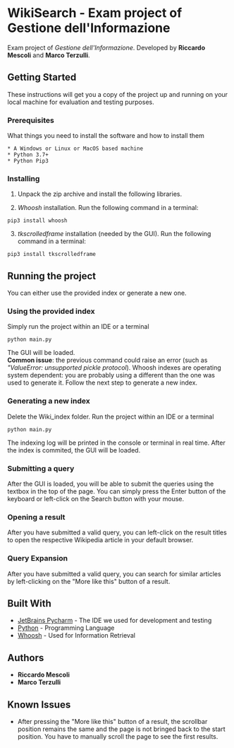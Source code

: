 # WikiSearch - Exam project of Gestione dell'Informazione
Exam project of *Gestione dell'Informazione*. Developed by **Riccardo Mescoli** and **Marco Terzulli**.


## Getting Started

These instructions will get you a copy of the project up and running on your local machine for evaluation and testing purposes.

### Prerequisites

What things you need to install the software and how to install them

```
* A Windows or Linux or MacOS based machine
* Python 3.7+
* Python Pip3
```

### Installing

1. Unpack the zip archive and install the following libraries.

2. *Whoosh* installation.
Run the following command in a terminal:

```
pip3 install whoosh
```

3. *tkscrolledframe* installation (needed by the GUI).
Run the following command in a terminal:

```
pip3 install tkscrolledframe
```


## Running the project

You can either use the provided index or generate a new one.

### Using the provided index

Simply run the project within an IDE or a terminal

```
python main.py
```

The GUI will be loaded.<br />
**Common issue**: the previous command could raise an error (such as *"ValueError: unsupported pickle protocol*). 
Whoosh indexes are operating system dependent: you are probably using a different than the one was used to generate it. 
Follow the next step to generate a new index.

### Generating a new index

Delete the Wiki_index folder. Run the project within an IDE or a terminal 

```
python main.py
```

The indexing log will be printed in the console or terminal in real time.
After the index is commited, the GUI will be loaded.

### Submitting a query

After the GUI is loaded, you will be able to submit the queries using the textbox in the top of the page. 
You can simply press the Enter button of the keyboard or left-click on the Search button with your mouse.

### Opening a result

After you have submitted a valid query, you can left-click on the result titles to open the respective Wikipedia article in your default browser.

### Query Expansion

After you have submitted a valid query, you can search for similar articles by left-clicking on the "More like this" button of a result.


## Built With

* [JetBrains Pycharm](https://www.jetbrains.com/pycharm/) - The IDE we used for development and testing
* [Python](https://www.python.org/) - Programming Language
* [Whoosh](https://pypi.org/project/Whoosh/) - Used for Information Retrieval


## Authors

* **Riccardo Mescoli** 
* **Marco Terzulli** 

## Known Issues

* After pressing the "More like this" button of a result, the scrollbar position remains the same and the page is not bringed back to the start position. You have to manually scroll the page to see the first results.
